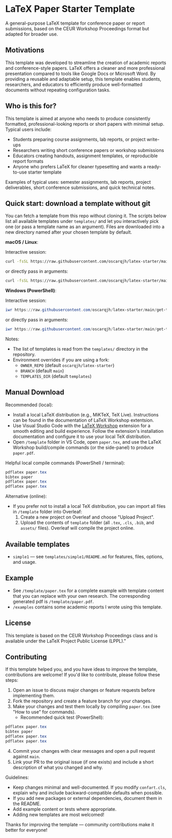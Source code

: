 # LaTeX Paper Starter Template

A general-purpose LaTeX template for conference paper or report submissions, based on the CEUR Workshop Proceedings format but adapted for broader use.

## Motivations

This template was developed to streamline the creation of academic reports and conference-style papers. LaTeX offers a cleaner and more professional presentation compared to tools like Google Docs or Microsoft Word. By providing a reusable and adaptable setup, this template enables students, researchers, and educators to efficiently produce well-formatted documents without repeating configuration tasks.

## Who is this for?

This template is aimed at anyone who needs to produce consistently formatted, professional-looking reports or short papers with minimal setup. Typical users include:

- Students preparing course assignments, lab reports, or project write-ups
- Researchers writing short conference papers or workshop submissions
- Educators creating handouts, assignment templates, or reproducible report formats
- Anyone who prefers LaTeX for cleaner typesetting and wants a ready-to-use starter template

Examples of typical uses: semester assignments, lab reports, project deliverables, short conference submissions, and quick technical notes.

## Quick start: download a template without git

You can fetch a template from this repo without cloning it. The scripts below list all available templates under `templates/` and let you interactively pick one (or pass a template name as an argument). Files are downloaded into a new directory named after your chosen template by default.

**macOS / Linux**:

Interactive session:

```bash
curl -fsSL https://raw.githubusercontent.com/oscarqjh/latex-starter/main/get-template.sh | bash -s --
```

or directly pass in arguments:

```bash
curl -fsSL https://raw.githubusercontent.com/oscarqjh/latex-starter/main/get-template.sh | bash -s -- simple1 MyPaper
```

**Windows (PowerShell)**:

Interactive session:

```powershell
iwr https://raw.githubusercontent.com/oscarqjh/latex-starter/main/get-template.ps1 -UseBasicParsing | iex
```

or directly pass in arguments:

```powershell
iwr https://raw.githubusercontent.com/oscarqjh/latex-starter/main/get-template.ps1 -UseBasicParsing | iex --Template simple1 -Dest MyPaper
```

Notes:

- The list of templates is read from the `templates/` directory in the repository.
- Environment overrides if you are using a fork:
  - `OWNER_REPO` (default `oscarqjh/latex-starter`)
  - `BRANCH` (default `main`)
  - `TEMPLATES_DIR` (default `templates`)

## Manual Download

Recommended (local):

- Install a local LaTeX distribution (e.g., MiKTeX, TeX Live). Instructions can be found in the documentation of LaTeX Workshop extentsion.
- Use Visual Studio Code with the [LaTeX Workshop](https://marketplace.visualstudio.com/items?itemName=James-Yu.latex-workshop) extension for a smooth editing and build experience. Follow the extension's installation documentation and configure it to use your local TeX distribution.
- Open `/template` folder in VS Code, open `paper.tex`, and use the LaTeX Workshop build/compile commands (or the side-panel) to produce `paper.pdf`.

Helpful local compile commands (PowerShell / terminal):

```powershell
pdflatex paper.tex
bibtex paper
pdflatex paper.tex
pdflatex paper.tex
```

Alternative (online):

- If you prefer not to install a local TeX distribution, you can import all files in `/template` folder into Overleaf:
  1.  Create a new project on Overleaf and choose "Upload Project".
  2.  Upload the contents of `template` folder (all `.tex`, `.cls`, `.bib`, and `assets/` files). Overleaf will compile the project online.

## Available templates

- `simple1` — see `templates/simple1/README.md` for features, files, options, and usage.

## Example

- See `/template/paper.tex` for a complete example with template content that you can replace with your own research.
  The corresponding generated pdf is `/template/paper.pdf`.
- `/examples` contains some academic reports I wrote using this template.

## License

This template is based on the CEUR Workshop Proceedings class and is available under the LaTeX Project Public License (LPPL)."

## Contributing

If this template helped you, and you have ideas to improve the template, contributions are welcome! If you'd like to contribute, please follow these steps:

1. Open an issue to discuss major changes or feature requests before implementing them.
2. Fork the repository and create a feature branch for your changes.
3. Make your changes and test them locally by compiling `paper.tex` (see "How to use" for commands).
   - Recommended quick test (PowerShell):

```powershell
pdflatex paper.tex
bibtex paper
pdflatex paper.tex
pdflatex paper.tex
```

4. Commit your changes with clear messages and open a pull request against `main`.
5. Link your PR to the original issue (if one exists) and include a short description of what you changed and why.

Guidelines:

- Keep changes minimal and well-documented. If you modify `confart.cls`, explain why and include backward-compatible defaults when possible.
- If you add new packages or external dependencies, document them in the README.
- Add example content or tests where appropriate.
- Adding new templates are most welcomed!

Thanks for improving the template — community contributions make it better for everyone!
